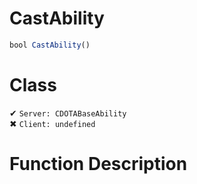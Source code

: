# CastAbility
```js	
bool CastAbility()
```
# Class
✔ `Server: CDOTABaseAbility`  
✖ `Client: undefined`  

# Function Description

